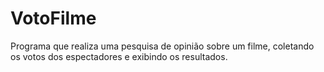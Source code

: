 # VotoFilme
Programa que realiza uma pesquisa de opinião sobre um filme, coletando os votos dos espectadores e exibindo os resultados.
